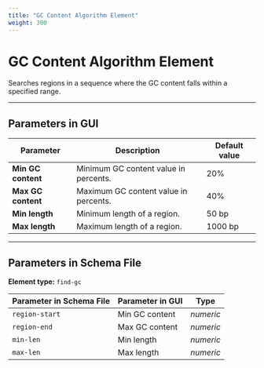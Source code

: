 ```yaml
---
title: "GC Content Algorithm Element"
weight: 300
---
```


# GC Content Algorithm Element

Searches regions in a sequence where the GC content falls within a specified range.

---

## Parameters in GUI

| **Parameter**      | **Description**                       | **Default value** |
|--------------------|---------------------------------------|-------------------|
| **Min GC content** | Minimum GC content value in percents. | 20%               |
| **Max GC content** | Maximum GC content value in percents. | 40%               |
| **Min length**     | Minimum length of a region.           | 50 bp             |
| **Max length**     | Maximum length of a region.           | 1000 bp           |

---

## Parameters in Schema File

**Element type:** `find-gc`

| **Parameter in Schema File** | **Parameter in GUI** | **Type**  |
|------------------------------|----------------------|-----------|
| `region-start`               | Min GC content       | _numeric_ |
| `region-end`                 | Max GC content       | _numeric_ |
| `min-len`                    | Min length           | _numeric_ |
| `max-len`                    | Max length           | _numeric_ |
